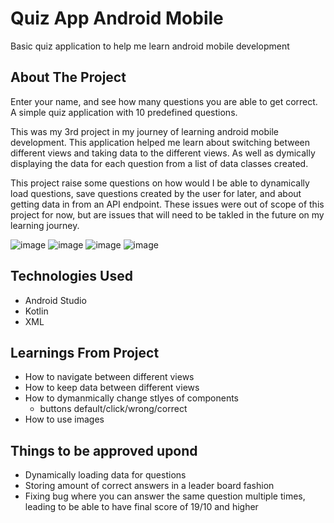 # Quiz App Android Mobile
 Basic quiz application to help me learn android mobile development

## About The Project
Enter your name, and see how many questions you are able to get correct. A simple quiz application with 10 predefined questions.

This was my 3rd project in my journey of learning android mobile development. This application helped me learn about switching between different views and taking data to the different views. As well as dymically displaying the data for each question from a list of data classes created.

This project raise some questions on how would I be able to dynamically load questions, save questions created by the user for later, and about getting data in from an API endpoint. These issues were out of scope of this project for now, but are issues that will need to be takled in the future on my learning journey.

![image](https://user-images.githubusercontent.com/48148988/183248587-6d86db66-b056-479c-b2e7-cfd4f7e85d92.png)
![image](https://user-images.githubusercontent.com/48148988/183248616-efd63aae-d855-432f-b3df-358affaec0d9.png)
![image](https://user-images.githubusercontent.com/48148988/183248630-292442bc-e994-48db-b413-5f921878fc7a.png)
![image](https://user-images.githubusercontent.com/48148988/183248698-e0bac473-abb2-4a71-a9e8-f5b1dfa698de.png)

## Technologies Used
 - Android Studio
 - Kotlin
 - XML

## Learnings From Project
 - How to navigate between different views
 - How to keep data between different views
 - How to dymanmically change stlyes of components
   - buttons default/click/wrong/correct
 - How to use images

## Things to be approved upond
 - Dynamically loading data for questions
 - Storing amount of correct answers in a leader board fashion
 - Fixing bug where you can answer the same question multiple times, leading to be able to have final score of 19/10 and higher
